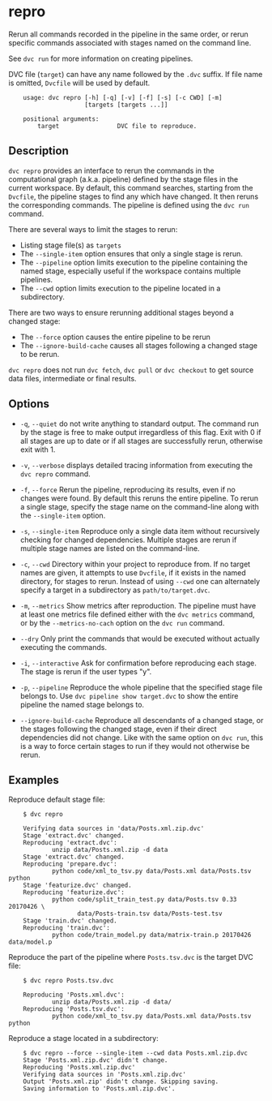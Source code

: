 # repro

Rerun all commands recorded in the pipeline in the same order, 
or rerun specific commands associated with stages named on the command line.

See `dvc run` for more information on creating pipelines.

DVC file (`target`) can have any name followed by the `.dvc` suffix. If file
name is omitted, `Dvcfile` will be used by default.

```usage
    usage: dvc repro [-h] [-q] [-v] [-f] [-s] [-c CWD] [-m]
                     [targets [targets ...]]

    positional arguments:
        target                DVC file to reproduce.

```


## Description

`dvc repro` provides an interface to rerun the commands in the 
computational graph (a.k.a. pipeline) defined by the stage files 
in the current workspace.  By default, this command searches, 
starting from the `Dvcfile`, the pipeline stages to find any
which have changed.  It then reruns the corresponding commands.  The
pipeline is defined using the `dvc run` command.

There are several ways to limit the stages to rerun:

* Listing stage file(s) as `targets`
* The `--single-item` option ensures that only a single stage is rerun.
* The `--pipeline` option limits execution to the pipeline
 containing the named stage, especially useful if the
 workspace contains multiple pipelines.  
* The `--cwd` option limits execution to the pipeline 
 located in a subdirectory.

There are two ways to ensure rerunning additional stages beyond
a changed stage:

* The `--force` option causes the entire pipeline to be rerun
* The `--ignore-build-cache` causes all stages following a changed stage
 to be rerun.

`dvc repro` does not run `dvc fetch`, `dvc pull` or `dvc checkout` to get source
data files, intermediate or final results.

## Options

* `-q`, `--quiet` do not write anything to standard output.  The command
  run by the stage is free to make output irregardless of this flag.
  Exit with 0 if all stages are up to date or if all stages
  are successfully rerun, otherwise exit with 1. 

* `-v`, `--verbose` displays detailed tracing information from executing the
  `dvc repro` command.

* `-f`, `--force`  Rerun the pipeline, reproducing its results, even
 if no changes were found.  By default this reruns the entire pipeline.
 To rerun a single stage, specify the stage name on the command-line
 along with the `--single-item` option.

* `-s`, `--single-item`  Reproduce only a single data item without 
 recursively checking for changed dependencies.
 Multiple stages are rerun if multiple stage names are listed on the command-line.

* `-c`, `--cwd`  Directory within your project to reproduce from.  If no 
 target names are given, it attempts to use `Dvcfile`, if it exists
 in the named directory, for stages to rerun.
 Instead of using `--cwd` one can alternately specify a target in
 a subdirectory as `path/to/target.dvc`.

* `-m`, `--metrics`  Show metrics after reproduction.  The pipeline must
 have at least one metrics file defined either with the `dvc metrics` command,
 or by the `--metrics-no-cach` option on the `dvc run` command.

* `--dry`  Only print the commands that would be executed without
 actually executing the commands.

* `-i`, `--interactive`  Ask for confirmation before reproducing each stage.
 The stage is rerun if the user types "y".

* `-p`, `--pipeline`  Reproduce the whole pipeline that the specified stage
 file belongs to.  Use `dvc pipeline show target.dvc` to show the entire
 pipeline the named stage belongs to.

* `--ignore-build-cache`  Reproduce all descendants of a changed stage, or 
 the stages following the changed stage, even if their direct dependencies
 did not change.  Like with the same option on `dvc run`, this is a way to
 force certain stages to run if they would not otherwise be rerun.


## Examples

Reproduce default stage file:

```dvc
    $ dvc repro

    Verifying data sources in 'data/Posts.xml.zip.dvc'
    Stage 'extract.dvc' changed.
    Reproducing 'extract.dvc':
            unzip data/Posts.xml.zip -d data
    Stage 'extract.dvc' changed.
    Reproducing 'prepare.dvc':
            python code/xml_to_tsv.py data/Posts.xml data/Posts.tsv python
    Stage 'featurize.dvc' changed.
    Reproducing 'featurize.dvc':
            python code/split_train_test.py data/Posts.tsv 0.33 20170426 \
                   data/Posts-train.tsv data/Posts-test.tsv
    Stage 'train.dvc' changed.
    Reproducing 'train.dvc':
            python code/train_model.py data/matrix-train.p 20170426 data/model.p
```

Reproduce the part of the pipeline where `Posts.tsv.dvc` is the target DVC file:

```dvc
    $ dvc repro Posts.tsv.dvc

    Reproducing 'Posts.xml.dvc':
            unzip data/Posts.xml.zip -d data/
    Reproducing 'Posts.tsv.dvc':
            python code/xml_to_tsv.py data/Posts.xml data/Posts.tsv python
```

Reproduce a stage located in a subdirectory:

```dvc
    $ dvc repro --force --single-item --cwd data Posts.xml.zip.dvc 
    Stage 'Posts.xml.zip.dvc' didn't change.
    Reproducing 'Posts.xml.zip.dvc'
    Verifying data sources in 'Posts.xml.zip.dvc'
    Output 'Posts.xml.zip' didn't change. Skipping saving.
    Saving information to 'Posts.xml.zip.dvc'.
```

